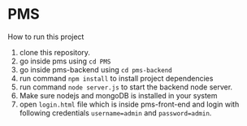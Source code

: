 # PMS


How to run this project

1. clone this repository.
2. go inside pms using ```cd PMS```
3. go inside pms-backend using ```cd pms-backend```
4. run command ```npm install``` to install project dependencies
5. run command ```node server.js``` to start the backend node server. 
6. Make sure nodejs and mongoDB is installed in your system
7. open ```login.html``` file which is inside pms-front-end and login with following credentials ```username=admin``` and ```password=admin```.
